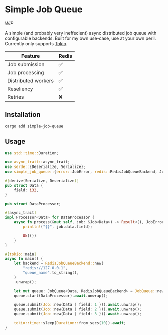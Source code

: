 # Simple Job Queue

_WIP_

A simple (and probably very ineffecient) async distributed job queue with configurable backends. Built for my own use-case, use at your own peril. Currently only supports [Tokio](https://tokio.rs/).

| Feature             | Redis |
| ------------------- | ----- |
| Job submission      | ✅    |
| Job processing      | ✅    |
| Distributed workers | ✅    |
| Reseliency          | ✅    |
| Retries             | ❌    |

## Installation

```
cargo add simple-job-queue
```

## Usage

```rust
use std::time::Duration;

use async_trait::async_trait;
use serde::{Deserialize, Serialize};
use simple_job_queue::{error::JobError, redis::RedisJobQueueBackend, Job, JobQueue, Processor};

#[derive(Serialize, Deserialize)]
pub struct Data {
    field: i32,
}

pub struct DataProcessor;

#[async_trait]
impl Processor<Data> for DataProcessor {
    async fn process(&mut self, job: &Job<Data>) -> Result<(), JobError> {
        println!("{}", job.data.field);

        Ok(())
    }
}

#[tokio::main]
async fn main() {
    let backend = RedisJobQueueBackend::new(
        "redis://127.0.0.1",
        "queue_name".to_string(),
    )
    .unwrap();

    let mut queue: JobQueue<Data, RedisJobQueueBackend> = JobQueue::new(backend);
    queue.start(DataProcessor).await.unwrap();

    queue.submit(Job::new(Data { field: 1 })).await.unwrap();
    queue.submit(Job::new(Data { field: 2 })).await.unwrap();
    queue.submit(Job::new(Data { field: 3 })).await.unwrap();

    tokio::time::sleep(Duration::from_secs(10)).await;
}
```
